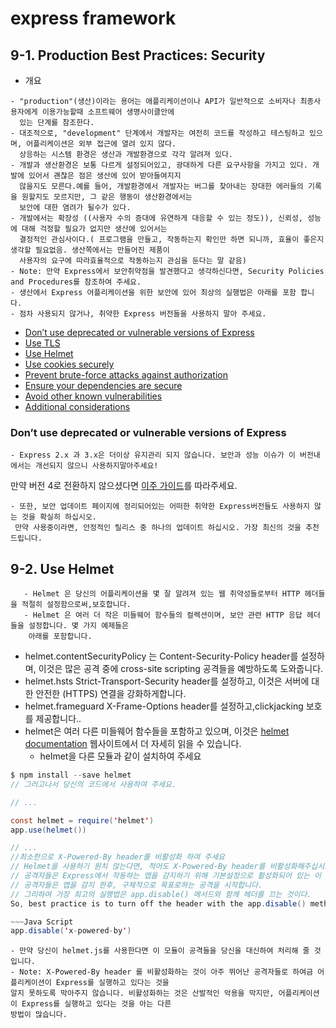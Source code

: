 # express framework


## 9-1. Production Best Practices: Security
   - 개요
   
    - "production"(생산)이라는 용어는 애플리케이션이나 API가 일반적으로 소비자나 최종사용자에게 이용가능할때 소프트웨어 생명사이클안에
      있는 단계를 참조한다.
    - 대조적으로, "development" 단계에서 개발자는 여전히 코드를 작성하고 테스팅하고 있으며, 어플리케이션은 외부 접근에 열려 있지 않다. 
      상응하는 시스템 환경은 생산과 개발환경으로 각각 알려져 있다.
    - 개발과 생산환경은 보통 다르게 설정되어있고, 광대하게 다른 요구사항을 가지고 있다. 개발에 있어서 괜찮은 점은 생산에 있어 받아들여지지
      않을지도 모른다.예를 들어, 개발환경에서 개발자는 버그를 찾아내는 장대한 에러들의 기록을 원할지도 모르지만, 그 같은 행동이 생산환경에서는 
      보안에 대한 염려가 될수가 있다.
    - 개발에서는 확장성 ((사용자 수의 증대에 유연하게 대응할 수 있는 정도)), 신뢰성, 성능에 대해 걱정할 필요가 없지만 생산에 있어서는 
      결정적인 관심사이다.( 프로그램을 만들고, 작동하는지 확인만 하면 되니까, 효율이 좋은지 생각할 필요없음. 생산쪽에서는 만들어진 제품이 
      사용자의 요구에 따라효율적으로 작동하는지 관심을 둔다는 말 같음)
    - Note: 만약 Express에서 보안취약점을 발견했다고 생각하신다면, Security Policies and Procedures를 참조하여 주세요.
    - 생산에서 Express 어플리케이션을 위한 보안에 있어 최상의 실행법은 아래를 포함 합니다.
    - 점차 사용되지 않거나, 취약한 Express 버전들을 사용하지 말아 주세요.
    
- [Don’t use deprecated or vulnerable versions of Express](https://expressjs.com/en/advanced/best-practice-security.html#dont-use-deprecated-or-vulnerable-versions-of-express)
- [Use TLS](https://expressjs.com/en/advanced/best-practice-security.html#use-tls)
- [Use Helmet](https://expressjs.com/en/advanced/best-practice-security.html#use-helmet)
- [Use cookies securely](https://expressjs.com/en/advanced/best-practice-security.html#use-cookies-securely)
- [Prevent brute-force attacks against authorization](https://expressjs.com/en/advanced/best-practice-security.html#prevent-brute-force-attacks-against-authorization)
- [Ensure your dependencies are secure](https://expressjs.com/en/advanced/best-practice-security.html#ensure-your-dependencies-are-secure)
- [Avoid other known vulnerabilities](https://expressjs.com/en/advanced/best-practice-security.html#avoid-other-known-vulnerabilities)
- [Additional considerations](https://expressjs.com/en/advanced/best-practice-security.html#additional-considerations)

### Don’t use deprecated or vulnerable versions of Express
    - Express 2.x 과 3.x은 더이상 유지관리 되지 않습니다. 보안과 성능 이슈가 이 버전내에서는 개선되지 않으니 사용하지말아주세요!
   만약 버전 4로 전환하지 않으셨다면 [이주 가이드](https://expressjs.com/en/guide/migrating-4.html)를 따라주세요.
      
    - 또한, 보안 업데이트 페이지에 정리되어있는 어떠한 취약한 Express버전들도 사용하지 않는 것을 확실히 하십시오. 
     만약 사용중이라면, 안정적인 릴리스 중 하나의 업데이트 하십시오. 가장 최신의 것을 추천드립니다.
     
     
   ## 9-2. Use Helmet
       - Helmet 은 당신의 어플리케이션을 몇 잘 알려져 있는 웹 취약성들로부터 HTTP 헤더들을 적절히 설정함으로써,보호합니다.
       - Helmet 은 여러 더 작은 미들웨어 함수들의 컬렉션이며, 보안 관련 HTTP 응답 헤더들을 설정합니다. 몇 가지 예제들은 
        아래를 포함합니다.


- helmet.contentSecurityPolicy 는 Content-Security-Policy header를 설정하며, 이것은 많은 공격 중에 cross-site scripting 공격들을 예방하도록 도와줍니다. 
- helmet.hsts Strict-Transport-Security header를 설정하고, 이것은 서버에 대한 안전한 (HTTPS) 연결을 강화하게합니다.
- helmet.frameguard X-Frame-Options header를 설정하고,clickjacking 보호를 제공합니다..
- helmet은 여러 다른 미들웨어 함수들을 포함하고 있으며, 이것은 [helmet documentation](https://helmetjs.github.io/) 웹사이트에서 더 자세히 읽을 수 있습니다.
    - helmet을 다른 모듈과 같이 설치하여 주세요


~~~  Java Script
$ npm install --save helmet
// 그러고나서 당신의 코드에서 사용하여 주세요.

// ...

const helmet = require('helmet')
app.use(helmet())

// ...
//최소한으로 X-Powered-By header를 비활성화 하여 주세요
// Helmet을 사용하기 원치 않는다면, 적어도 X-Powered-By header를 비활성화해주십시오.
// 공격자들은 Express에서 작동하는 앱을 감지하기 위해 기본설정으로 활성화되어 있는 이 헤더를 사용합니다.
// 공격자들은 앱을 감지 한후, 구체적으로 목표로하는 공격을 시작합니다.
// 그리하여 가장 최고의 실행법은 app.disable() 메서드와 함께 헤더를 끄는 것이다.
So, best practice is to turn off the header with the app.disable() method:

~~~Java Script
app.disable('x-powered-by')
~~~

    - 만약 당신이 helmet.js를 사용한다면 이 모듈이 공격들을 당신을 대신하여 처리해 줄 것입니다.
    - Note: X-Powered-By header 를 비활성화하는 것이 아주 뛰어난 공격자들로 하여금 어플리케이션이 Express를 실행하고 있다는 것을 
    알지 못하도록 막아주지 않습니다. 비활성화하는 것은 산발적인 악용을 막지만, 어플리케이션이 Express를 실행하고 있다는 것을 아는 다른 
    방법이 많습니다. 
